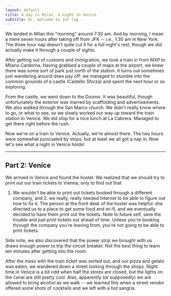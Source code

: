 ```yaml
---
layout: default
title: A day in Milan, a night in Venice
subtitle: Or, welcome to jet lag
---
```


We landed in Milan this "morning" around 7:30 am.  And by morning, I
mean a mere seven hours after taking off from JFK -- i.e., 1:30 am in
New York.  The three hour nap doesn't quite cut it for a full night's
rest, though we did actually make it through a couple of sights.

After getting out of customs and immigration, we took a train in from
MXP to Milano Cardorna.  Having grabbed a couple of maps at the airport,
we knew there was some sort of park just north of the station.  It
turns out sometimes just wandering around does pay off: we managed to
stumble into the common grounds of a castle (Castello Sforza) and spent
the next hour or so exploring.

From the castle, we went down to the Duomo.  It was beautiful, though
unfortunately the exterior was marred by scaffolding and
advertisements.  We also walked through the San Marco church.  We
didn't really know where to go, or what to see, so we slowly worked
our way up toward the train station to Venice.  We did stop for a nice
lunch at La Cabrera.  Managed to get there right before the rush.

Now we're on a train to Venice.  Actually, we're almost there.  The
two hours were somewhat puncuated by stops, but at least we all got a
nap in.  Now let's see what a night in Venice holds!

----

Part 2: Venice
---

We arrived in Venice and found the hostel.  We realized that we should
try to print out our train tickets to Vienna, only to find out that
1. We wouldn't be able to print out tickets booked through a different
company, and 2. we really, really needed Internet to be able to figure
out how to fix it.  The person at the front desk of the hostel was
helpful: she directed us to a place to get some food and wi-fi, and we
eventually decided to have them print out the tickets.  Note to future
self, save the trouble and just print tickets out ahead of time.
Unless you're booking through the company you're leaving from, you're
not going to be able to print tickets.

Side note, we also discovered that the power strip we brought with us
draws enough power to trip the circuit breaker.  Not the best thing to
learn ten minutes after getting into the room.

After the mess with the train ticket was sorted out, and our pizza and
gelato was eaten, we wandered down a street looking through the shops.
Night time in Venice is a bit odd when half the stores are closed, but
the lights on the canal are still pretty cool.  Also, apparently (or
supposedly) we are allowed to bring alcohol as we walk -- we learned
this when a street vendor offered some shots of cocktails and we left
with a hot sangria.
